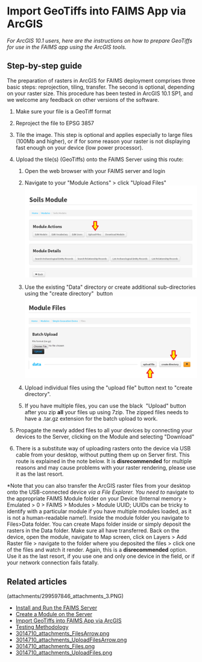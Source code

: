 Import GeoTiffs into FAIMS App via ArcGIS
======================================================================================

*For ArcGIS 10.1 users, here are the instructions on how to prepare
GeoTiffs for use in the FAIMS app using the ArcGIS tools.*

Step-by-step guide
------------------

The preparation of rasters in ArcGIS for FAIMS deployment comprises
three basic steps: reprojection, tiling, transfer. The second is
optional, depending on your raster size. This procedure has been tested
in ArcGIS 10.1 SP1, and we welcome any feedback on other versions of the
software.

1.  Make sure your file is a GeoTiff format

2.  Reproject the file to EPSG 3857

3.  Tile the image. This step is optional and applies especially to
    large files (100Mb and higher), or if for some reason your raster is
    not displaying fast enough on your device (low power processor).

4.  Upload the tile(s) (GeoTiffs) onto the FAIMS Server using this
    route:

    1.  Open the web browser with your FAIMS server and login

    2.  Navigate to your "Module Actions" > click "Upload Files"
        ![](attachments/3014710_thumbnails_UploadFilesArrow.png)        

    3.  Use the existing "Data" directory or create additional
        sub-directories using the "create directory"  button
        ![](attachments/3014710_thumbnails_FilesArrow.png)        
    4.  Upload individual files using the "upload file" button next to
        "create directory".
    5.  If you have multiple files, you can use the black  "Upload"
        button after you zip **all** your files up using 7zip. The
        zipped files needs to have a .tar.gz extension for the batch
        upload to work.

5.  Propagate the newly added files to all your devices by connecting
    your devices to the Server, clicking on the Module and selecting
    "Download" 

6.  There is a substitute way of uploading rasters onto the device via
    USB cable from your desktop, without putting them up on Server
    first. This route is explained in the note below. It is
    **disrecommended** for multiple reasons and may cause problems with
    your raster rendering, please use it as the last resort.


*Note that you can also transfer the ArcGIS raster files from your
desktop onto the USB-connected device *via a File Explorer. You need to*
navigate to the appropriate FAIMS Module folder on your Device (Internal
memory > Emulated > 0 > FAIMS > Modules > Module UUID; UUIDs can be
tricky to identify with a particular module if you have multiple modules
loaded, as it is not a human-readable name!). Inside the module folder
you navigate to Files>Data folder. You can create Maps folder inside or
simply deposit the rasters in the Data folder. Make sure all have
transferred. Back on the device, open the module, navigate to Map
screen, click on Layers > Add Raster file > navigate to the folder
where you deposited the files > click one of the files and watch it
render. Again, this is a **disrecommended** option. Use it as the last
resort, if you use one and only one device in the field, or if your
network connection fails fatally.

Related articles
----------------
(attachments/299597846_attachments_3.PNG)

-   [Install and Run the FAIMS Server](../Install+and+Run+the+FAIMS+Server)
-   [Create a Module on the Server](../Create+a+Module+on+the+Server)
-   [Import GeoTiffs into FAIMS App via ArcGIS](../Import+GeoTiffs+into+FAIMS+App+via+ArcGIS)
-   [Testing Methodology](../Testing+Methodology)
-   [3014710_attachments_FilesArrow.png](attachments/3014710_attachments_FilesArrow.png)
-   [3014710_attachments_UploadFilesArrow.png](attachments/3014710_attachments_UploadFilesArrow.png)
-   [3014710_attachments_Files.png](attachments/3014710_attachments_Files.png)
-   [3014710_attachments_UploadFiles.png](attachments/3014710_attachments_UploadFiles.png)
